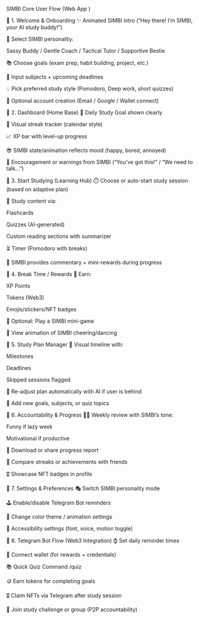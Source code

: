SIMBI Core User Flow (Web App )

🔹 1. Welcome & Onboarding
✨ Animated SIMBI intro (“Hey there! I’m SIMBI, your AI study buddy!”)

🌟 Select SIMBI personality:

Sassy Buddy / Gentle Coach / Tactical Tutor / Supportive Bestie

📚 Choose goals (exam prep, habit building, project, etc.)

📝 Input subjects + upcoming deadlines

💡 Pick preferred study style (Pomodoro, Deep work, short quizzes)

🔐 Optional account creation (Email / Google / Wallet connect)

🔹 2. Dashboard (Home Base)
🎯 Daily Study Goal shown clearly

🔄 Visual streak tracker (calendar style)

📈 XP bar with level-up progress

😎 SIMBI state/animation reflects mood (happy, bored, annoyed)

🔔 Encouragement or warnings from SIMBI (“You've got this!” / “We need to talk...”)

🔹 3. Start Studying (Learning Hub)
⏱️ Choose or auto-start study session (based on adaptive plan)

🧠 Study content via:

Flashcards

Quizzes (AI-generated)

Custom reading sections with summarizer

⏳ Timer (Pomodoro with breaks)

💬 SIMBI provides commentary + mini-rewards during progress

🔹 4. Break Time / Rewards
🎁 Earn:

XP Points

Tokens (Web3)

Emojis/stickers/NFT badges

🧩 Optional: Play a SIMBI mini-game

🎉 View animation of SIMBI cheering/dancing

🔹 5. Study Plan Manager
📆 Visual timeline with:

Milestones

Deadlines

Skipped sessions flagged

🧠 Re-adjust plan automatically with AI if user is behind

📝 Add new goals, subjects, or quiz topics

🔹 6. Accountability & Progress
🕵️‍♂️ Weekly review with SIMBI’s tone:

Funny if lazy week

Motivational if productive

🧾 Download or share progress report

👥 Compare streaks or achievements with friends

🎖️ Showcase NFT badges in profile

🔹 7. Settings & Preferences
🎭 Switch SIMBI personality mode

🕹️ Enable/disable Telegram Bot reminders

🎨 Change color theme / animation settings

🧏 Accessibility settings (font, voice, motion toggle)

🔹 8. Telegram Bot Flow (Web3 Integration)
⌚ Set daily reminder times

🔗 Connect wallet (for rewards + credentials)

📚 Quick Quiz Command /quiz

🪙 Earn tokens for completing goals

🎖️ Claim NFTs via Telegram after study session

🤝 Join study challenge or group (P2P accountability)
